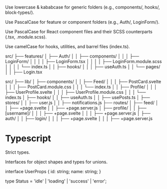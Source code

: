 Use lowercase & kababcase for generic folders (e.g., components/, hooks/, block-types/).

Use PascalCase for feature or component folders (e.g., Auth/, LoginForm/).

Use PascalCase for React component files and their SCSS counterparts (.tsx, .module.scss).

Use camelCase for hooks, utilities, and barrel files (index.ts).

src/
├── features/
│ ├── Auth/
│ │ ├── components/
│ │ │ ├── LoginForm/
│ │ │ │ ├── LoginForm.tsx
│ │ │ │ ├── LoginForm.module.scss
│ │ │ │ └── index.ts
│ │ ├── hooks/
│ │ │ ├── useAuth.ts
│ │ └── pages/
│ │ ├── Login.tsx

src/
├── lib/
│ ├── components/
│ │ ├── Feed/
│ │ │ ├── PostCard.svelte
│ │ │ ├── PostCard.module.css
│ │ │ └── index.ts
│ │ ├── Profile/
│ │ │ ├── UserProfile.svelte
│ │ │ ├── UserProfile.module.css
│ │ │ └── index.ts
│ ├── hooks/
│ │ ├── useAuth.ts
│ │ ├── usePosts.ts
│ ├── stores/
│ │ ├── user.js
│ │ ├── notifications.js
├── routes/
│ ├── feed/
│ │ ├── +page.svelte
│ │ ├── +page.server.js
│ ├── profile/
│ │ ├── [username]/
│ │ │ ├── +page.svelte
│ │ │ ├── +page.server.js
│ ├── auth/
│ │ ├── login/
│ │ │ ├── +page.svelte
│ │ │ ├── +page.server.js

# Typescript

Strict types.

Interfaces for object shapes and types for unions.

interface UserProps {
id: string;
name: string;
}

type Status = 'idle' | 'loading' | 'success' | 'error';
